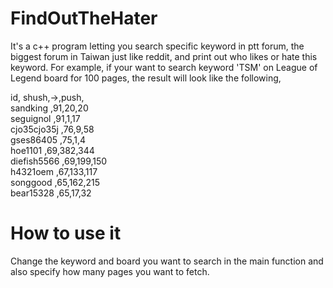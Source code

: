 FindOutTheHater
===============
It's a c++ program letting you search specific keyword in ptt forum, the biggest forum in Taiwan just like reddit,
and print out who likes or hate this keyword. For example, if your want to search keyword 'TSM' on League of Legend board for 100 pages, the result will look like the following,

id,         shush,->,push,<br/>
sandking    ,91,20,20<br/>
seguignol   ,91,1,17<br/>
cjo35cjo35j ,76,9,58<br/>
gses86405   ,75,1,4<br/>
hoe1101     ,69,382,344<br/>
diefish5566 ,69,199,150<br/>
h4321oem    ,67,133,117<br/>
songgood    ,65,162,215<br/>
bear15328   ,65,17,32<br/>

How to use it
===============
Change the keyword and board you want to search in the main function and also specify how many pages
you want to fetch. 

